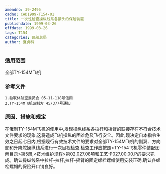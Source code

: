 ```yaml
---
amendno: 39-2495  
cadno: CAD1999-T154-01  
title: 一次性检查操纵线系各接头的保险装置  
publishdate: 1999-03-26  
effdate: 1999-03-26  
tags: T154  
categories: 民航总局  
author: 夏贞科  
---
```

  
### 适用范围  
全部TY-154M飞机  
  
<!--more-->  
### 参考文件  
    1.独联体航空委员会 05-11-118号信函  
    2.TY-154M飞机研制方 45/377号通知  
  
### 原因、措施和规定  
在俄制TY-154M飞机的使用中,发现操纵线系各拉杆和摇臂的联接存在不符合技术文件要求的现象,这将造成飞机操纵的困难危及飞行安全。因此,现决定自本指令生效之日起七日内,根据现行有效技术文件的要求对全部TY-154M飞机的副翼、方向舵和升降舵操纵线系进行一次目视检查,检查工作应按照<TY-154飞机零件装配图解目录>第5册,<技术维护规程>第02.027.08项和工艺卡027.00.00.P的要求完成。确认操纵线系中拉杆-拉杆,拉杆-摇臂的固定螺栓螺帽使用安装正确,确认各螺栓螺帽的保险开口销良好。  
